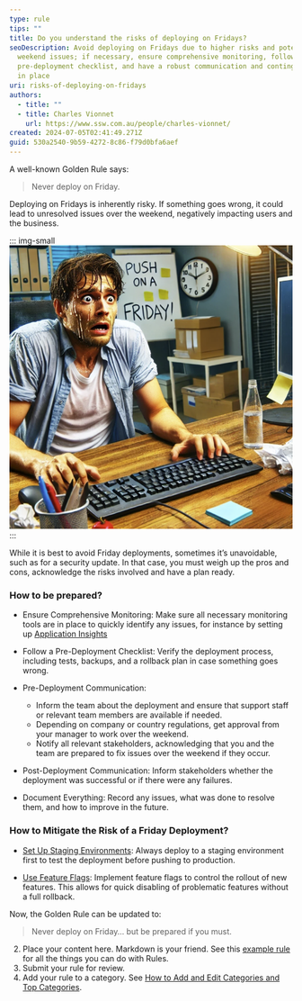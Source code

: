 ```yaml
---
type: rule
tips: ""
title: Do you understand the risks of deploying on Fridays?
seoDescription: Avoid deploying on Fridays due to higher risks and potential
  weekend issues; if necessary, ensure comprehensive monitoring, follow a
  pre-deployment checklist, and have a robust communication and contingency plan
  in place
uri: risks-of-deploying-on-fridays
authors:
  - title: ""
  - title: Charles Vionnet
    url: https://www.ssw.com.au/people/charles-vionnet/
created: 2024-07-05T02:41:49.271Z
guid: 530a2540-9b59-4272-8c86-f79d0bfa6aef
---
```

A well-known Golden Rule says: 
> Never deploy on Friday.

Deploying on Fridays is inherently risky. If something goes wrong, it could lead to unresolved issues over the weekend, negatively impacting users and the business.

<!--endintro-->

::: img-small  
![Figure: When the Golden Rule is not followed](risks-of-deploying-on-fridays.png)
:::

While it is best to avoid Friday deployments, sometimes it’s unavoidable, such as for a security update. In that case, you must weigh up the pros and cons, acknowledge the risks involved and have a plan ready.

### How to be prepared?

- Ensure Comprehensive Monitoring: Make sure all necessary monitoring tools are in place to quickly identify any issues, for instance by setting up [Application Insights](https://www.ssw.com.au/rules/how-to-set-up-application-insights/)

- Follow a Pre-Deployment Checklist: Verify the deployment process, including tests, backups, and a rollback plan in case something goes wrong.
- Pre-Deployment Communication:

  - Inform the team about the deployment and ensure that support staff or relevant team members are available if needed.
  - Depending on company or country regulations, get approval from your manager to work over the weekend.
  - Notify all relevant stakeholders, acknowledging that you and the team are prepared to fix issues over the weekend if they occur.
- Post-Deployment Communication: Inform stakeholders whether the deployment was successful or if there were any failures.
- Document Everything: Record any issues, what was done to resolve them, and how to improve in the future.

### How to Mitigate the Risk of a Friday Deployment?
- [Set Up Staging Environments](https://www.ssw.com.au/rules/do-you-have-separate-development-testing-and-production-environments/): Always deploy to a staging environment first to test the deployment before pushing to production.

- [Use Feature Flags](https://www.ssw.com.au/rules/a-b-testing/): Implement feature flags to control the rollout of new features. This allows for quick disabling of problematic features without a full rollback.

Now, the Golden Rule can be updated to:
> Never deploy on Friday… but be prepared if you must.




2. Place your content here. Markdown is your friend. See this [example rule](https://www.ssw.com.au/rules/rule) for all the things you can do with Rules.
3. Submit your rule for review.
4. Add your rule to a category. See [How to Add and Edit Categories and Top Categories](https://github.com/SSWConsulting/SSW.Rules.Content/wiki/How-to-Add-and-Edit-Categories-and-Top-Categories).
